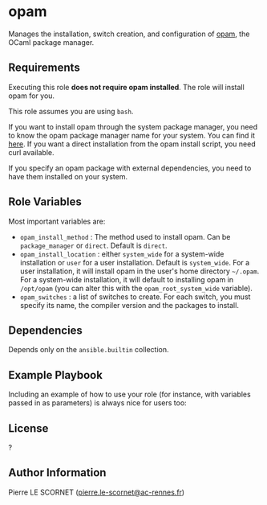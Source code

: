 opam
=========

Manages the installation, switch creation, and configuration of [opam](https://opam.ocaml.org/), the OCaml package manager.

Requirements
------------

Executing this role **does not require opam installed**. The role will install opam for you.

This role assumes you are using `bash`.

If you want to install opam through the system package manager, you need to know the opam package manager name for your system. You can find it [here](https://opam.ocaml.org/doc/Install.html). If you want a direct installation from the opam install script, you need curl available.

If you specify an opam package with external dependencies, you need to have them installed on your system.

Role Variables
--------------

Most important variables are:
- `opam_install_method` : The method used to install opam. Can be `package_manager` or `direct`. Default is `direct`.
- `opam_install_location` : either `system_wide` for a system-wide installation or `user` for a user installation. Default is `system_wide`. For a user installation, it will install opam in the user's home directory `~/.opam`. For a system-wide installation, it will default to installing opam in `/opt/opam` (you can alter this with the `opam_root_system_wide` variable).
- `opam_switches` : a list of switches to create. For each switch, you must specify its name, the compiler version and the packages to install.

Dependencies
------------

Depends only on the `ansible.builtin` collection.

Example Playbook
----------------

Including an example of how to use your role (for instance, with variables passed in as parameters) is always nice for users too:

<!-- TODO -->

License
-------

?

Author Information
------------------

Pierre LE SCORNET (pierre.le-scornet@ac-rennes.fr)